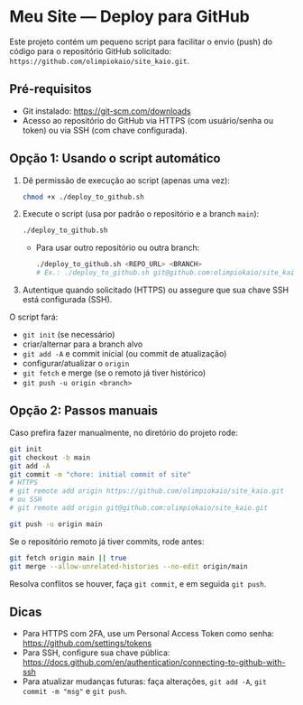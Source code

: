 # Meu Site — Deploy para GitHub

Este projeto contém um pequeno script para facilitar o envio (push) do código para o repositório GitHub solicitado: `https://github.com/olimpiokaio/site_kaio.git`.

## Pré‑requisitos
- Git instalado: https://git-scm.com/downloads
- Acesso ao repositório do GitHub via HTTPS (com usuário/senha ou token) ou via SSH (com chave configurada).

## Opção 1: Usando o script automático

1. Dê permissão de execução ao script (apenas uma vez):
   ```bash
   chmod +x ./deploy_to_github.sh
   ```
2. Execute o script (usa por padrão o repositório e a branch `main`):
   ```bash
   ./deploy_to_github.sh
   ```
   - Para usar outro repositório ou outra branch:
     ```bash
     ./deploy_to_github.sh <REPO_URL> <BRANCH>
     # Ex.: ./deploy_to_github.sh git@github.com:olimpiokaio/site_kaio.git main
     ```
3. Autentique quando solicitado (HTTPS) ou assegure que sua chave SSH está configurada (SSH).

O script fará:
- `git init` (se necessário)
- criar/alternar para a branch alvo
- `git add -A` e commit inicial (ou commit de atualização)
- configurar/atualizar o `origin`
- `git fetch` e merge (se o remoto já tiver histórico)
- `git push -u origin <branch>`

## Opção 2: Passos manuais

Caso prefira fazer manualmente, no diretório do projeto rode:

```bash
git init
git checkout -b main
git add -A
git commit -m "chore: initial commit of site"
# HTTPS
# git remote add origin https://github.com/olimpiokaio/site_kaio.git
# ou SSH
# git remote add origin git@github.com:olimpiokaio/site_kaio.git

git push -u origin main
```

Se o repositório remoto já tiver commits, rode antes:
```bash
git fetch origin main || true
git merge --allow-unrelated-histories --no-edit origin/main
```
Resolva conflitos se houver, faça `git commit`, e em seguida `git push`.

## Dicas
- Para HTTPS com 2FA, use um Personal Access Token como senha: https://github.com/settings/tokens
- Para SSH, configure sua chave pública: https://docs.github.com/en/authentication/connecting-to-github-with-ssh
- Para atualizar mudanças futuras: faça alterações, `git add -A`, `git commit -m "msg"` e `git push`.
